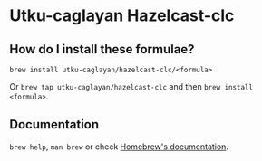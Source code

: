 # Utku-caglayan Hazelcast-clc

## How do I install these formulae?

`brew install utku-caglayan/hazelcast-clc/<formula>`

Or `brew tap utku-caglayan/hazelcast-clc` and then `brew install <formula>`.

## Documentation

`brew help`, `man brew` or check [Homebrew's documentation](https://docs.brew.sh).
